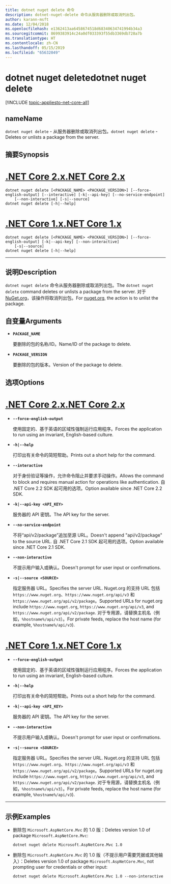```yaml
---
title: dotnet nuget delete 命令
description: dotnet-nuget-delete 命令从服务器删除或取消列出包。
author: karann-msft
ms.date: 12/04/2018
ms.openlocfilehash: e1362413aa6458674518d68340634741994b34a3
ms.sourcegitcommit: 8699383914c24a0df033393f55db3369db728a7b
ms.translationtype: HT
ms.contentlocale: zh-CN
ms.lasthandoff: 05/15/2019
ms.locfileid: "65632049"
---
```

# <a name="dotnet-nuget-delete"></a><span data-ttu-id="05276-103">dotnet nuget delete</span><span class="sxs-lookup"><span data-stu-id="05276-103">dotnet nuget delete</span></span>

[!INCLUDE [topic-appliesto-net-core-all](../../../includes/topic-appliesto-net-core-all.md)]

## <a name="name"></a><span data-ttu-id="05276-104">name</span><span class="sxs-lookup"><span data-stu-id="05276-104">Name</span></span>

<span data-ttu-id="05276-105">`dotnet nuget delete` - 从服务器删除或取消列出包。</span><span class="sxs-lookup"><span data-stu-id="05276-105">`dotnet nuget delete` - Deletes or unlists a package from the server.</span></span>

## <a name="synopsis"></a><span data-ttu-id="05276-106">摘要</span><span class="sxs-lookup"><span data-stu-id="05276-106">Synopsis</span></span>

# <a name="net-core-2xtabnetcore2x"></a>[<span data-ttu-id="05276-107">.NET Core 2.x</span><span class="sxs-lookup"><span data-stu-id="05276-107">.NET Core 2.x</span></span>](#tab/netcore2x)

```
dotnet nuget delete [<PACKAGE_NAME> <PACKAGE_VERSION>] [--force-english-output] [--interactive] [-k|--api-key] [--no-service-endpoint]
    [--non-interactive] [-s|--source]
dotnet nuget delete [-h|--help]
```

# <a name="net-core-1xtabnetcore1x"></a>[<span data-ttu-id="05276-108">.NET Core 1.x</span><span class="sxs-lookup"><span data-stu-id="05276-108">.NET Core 1.x</span></span>](#tab/netcore1x)

```
dotnet nuget delete [<PACKAGE_NAME> <PACKAGE_VERSION>] [--force-english-output] [-k|--api-key] [--non-interactive]
    [-s|--source]
dotnet nuget delete [-h|--help]
```

---

## <a name="description"></a><span data-ttu-id="05276-109">说明</span><span class="sxs-lookup"><span data-stu-id="05276-109">Description</span></span>

<span data-ttu-id="05276-110">`dotnet nuget delete` 命令从服务器删除或取消列出包。</span><span class="sxs-lookup"><span data-stu-id="05276-110">The `dotnet nuget delete` command deletes or unlists a package from the server.</span></span> <span data-ttu-id="05276-111">对于 [NuGet.org](https://www.nuget.org/)，该操作将取消列出包。</span><span class="sxs-lookup"><span data-stu-id="05276-111">For [nuget.org](https://www.nuget.org/), the action is to unlist the package.</span></span>

## <a name="arguments"></a><span data-ttu-id="05276-112">自变量</span><span class="sxs-lookup"><span data-stu-id="05276-112">Arguments</span></span>

* **`PACKAGE_NAME`**

  <span data-ttu-id="05276-113">要删除的包的名称/ID。</span><span class="sxs-lookup"><span data-stu-id="05276-113">Name/ID of the package to delete.</span></span>

* **`PACKAGE_VERSION`**

  <span data-ttu-id="05276-114">要删除的包的版本。</span><span class="sxs-lookup"><span data-stu-id="05276-114">Version of the package to delete.</span></span>

## <a name="options"></a><span data-ttu-id="05276-115">选项</span><span class="sxs-lookup"><span data-stu-id="05276-115">Options</span></span>

# <a name="net-core-2xtabnetcore2x"></a>[<span data-ttu-id="05276-116">.NET Core 2.x</span><span class="sxs-lookup"><span data-stu-id="05276-116">.NET Core 2.x</span></span>](#tab/netcore2x)

* **`--force-english-output`**

  <span data-ttu-id="05276-117">使用固定的、基于英语的区域性强制运行应用程序。</span><span class="sxs-lookup"><span data-stu-id="05276-117">Forces the application to run using an invariant, English-based culture.</span></span>

* **`-h|--help`**

  <span data-ttu-id="05276-118">打印出有关命令的简短帮助。</span><span class="sxs-lookup"><span data-stu-id="05276-118">Prints out a short help for the command.</span></span>

* **`--interactive`**

  <span data-ttu-id="05276-119">对于身份验证等操作，允许命令阻止并要求手动操作。</span><span class="sxs-lookup"><span data-stu-id="05276-119">Allows the command to block and requires manual action for operations like authentication.</span></span> <span data-ttu-id="05276-120">自 .NET Core 2.2 SDK 起可用的选项。</span><span class="sxs-lookup"><span data-stu-id="05276-120">Option available since .NET Core 2.2 SDK.</span></span>

* **`-k|--api-key <API_KEY>`**

  <span data-ttu-id="05276-121">服务器的 API 密钥。</span><span class="sxs-lookup"><span data-stu-id="05276-121">The API key for the server.</span></span>

* **`--no-service-endpoint`**

  <span data-ttu-id="05276-122">不将“api/v2/package”追加至源 URL。</span><span class="sxs-lookup"><span data-stu-id="05276-122">Doesn't append "api/v2/package" to the source URL.</span></span> <span data-ttu-id="05276-123">自 .NET Core 2.1 SDK 起可用的选项。</span><span class="sxs-lookup"><span data-stu-id="05276-123">Option available since .NET Core 2.1 SDK.</span></span>

* **`--non-interactive`**

  <span data-ttu-id="05276-124">不提示用户输入或确认。</span><span class="sxs-lookup"><span data-stu-id="05276-124">Doesn't prompt for user input or confirmations.</span></span>

* **`-s|--source <SOURCE>`**

  <span data-ttu-id="05276-125">指定服务器 URL。</span><span class="sxs-lookup"><span data-stu-id="05276-125">Specifies the server URL.</span></span> <span data-ttu-id="05276-126">Nuget.org 的支持 URL 包括 `https://www.nuget.org`、`https://www.nuget.org/api/v3` 和 `https://www.nuget.org/api/v2/package`。</span><span class="sxs-lookup"><span data-stu-id="05276-126">Supported URLs for nuget.org include `https://www.nuget.org`, `https://www.nuget.org/api/v3`, and `https://www.nuget.org/api/v2/package`.</span></span> <span data-ttu-id="05276-127">对于专用源，请替换主机名（例如，`%hostname%/api/v3`）。</span><span class="sxs-lookup"><span data-stu-id="05276-127">For private feeds, replace the host name (for example, `%hostname%/api/v3`).</span></span>

# <a name="net-core-1xtabnetcore1x"></a>[<span data-ttu-id="05276-128">.NET Core 1.x</span><span class="sxs-lookup"><span data-stu-id="05276-128">.NET Core 1.x</span></span>](#tab/netcore1x)

* **`--force-english-output`**

  <span data-ttu-id="05276-129">使用固定的、基于英语的区域性强制运行应用程序。</span><span class="sxs-lookup"><span data-stu-id="05276-129">Forces the application to run using an invariant, English-based culture.</span></span>

* **`-h|--help`**

  <span data-ttu-id="05276-130">打印出有关命令的简短帮助。</span><span class="sxs-lookup"><span data-stu-id="05276-130">Prints out a short help for the command.</span></span>

* **`-k|--api-key <API_KEY>`**

  <span data-ttu-id="05276-131">服务器的 API 密钥。</span><span class="sxs-lookup"><span data-stu-id="05276-131">The API key for the server.</span></span>

* **`--non-interactive`**

  <span data-ttu-id="05276-132">不提示用户输入或确认。</span><span class="sxs-lookup"><span data-stu-id="05276-132">Doesn't prompt for user input or confirmations.</span></span>

* **`-s|--source <SOURCE>`**

  <span data-ttu-id="05276-133">指定服务器 URL。</span><span class="sxs-lookup"><span data-stu-id="05276-133">Specifies the server URL.</span></span> <span data-ttu-id="05276-134">Nuget.org 的支持 URL 包括 `https://www.nuget.org`、`https://www.nuget.org/api/v3` 和 `https://www.nuget.org/api/v2/package`。</span><span class="sxs-lookup"><span data-stu-id="05276-134">Supported URLs for nuget.org include `https://www.nuget.org`, `https://www.nuget.org/api/v3`, and `https://www.nuget.org/api/v2/package`.</span></span> <span data-ttu-id="05276-135">对于专用源，请替换主机名（例如，`%hostname%/api/v3`）。</span><span class="sxs-lookup"><span data-stu-id="05276-135">For private feeds, replace the host name (for example, `%hostname%/api/v3`).</span></span>

---

## <a name="examples"></a><span data-ttu-id="05276-136">示例</span><span class="sxs-lookup"><span data-stu-id="05276-136">Examples</span></span>

* <span data-ttu-id="05276-137">删除包 `Microsoft.AspNetCore.Mvc` 的 1.0 版：</span><span class="sxs-lookup"><span data-stu-id="05276-137">Deletes version 1.0 of package `Microsoft.AspNetCore.Mvc`:</span></span>

  ```console
  dotnet nuget delete Microsoft.AspNetCore.Mvc 1.0
  ```

* <span data-ttu-id="05276-138">删除包 `Microsoft.AspNetCore.Mvc` 的 1.0 版（不提示用户需要凭据或其他输入）：</span><span class="sxs-lookup"><span data-stu-id="05276-138">Deletes version 1.0 of package `Microsoft.AspNetCore.Mvc`, not prompting user for credentials or other input:</span></span>

  ```console
  dotnet nuget delete Microsoft.AspNetCore.Mvc 1.0 --non-interactive
  ```
